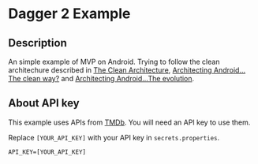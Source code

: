 # Dagger 2 Example

## Description

An simple example of MVP on Android. Trying to follow the clean architechure described in [The Clean Architecture](https://blog.8thlight.com/uncle-bob/2012/08/13/the-clean-architecture.html), [Architecting Android…The clean way?](http://fernandocejas.com/2014/09/03/architecting-android-the-clean-way/) and [Architecting Android…The evolution](http://fernandocejas.com/2015/07/18/architecting-android-the-evolution/).


## About API key

This example uses APIs from [TMDb](https://www.themoviedb.org/documentation/api). You will need an API key to use them. 

Replace `[YOUR_API_KEY]` with your API key in `secrets.properties`. 
```
API_KEY=[YOUR_API_KEY]
```
